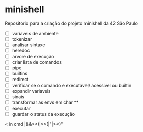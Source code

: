 # minishell
Repositorio para a criação do projeto minishell da 42 São Paulo

- [ ] variaveis de ambiente
- [ ] tokenizar
- [ ] analisar sintaxe
- [ ] heredoc
- [ ] arvore de execução
- [ ] criar lista de comandos
- [ ] pipe
- [ ] builtins
- [ ] redirect
- [ ] verificar se o comando e executavel/ acessivel ou builtin
- [ ] expandir variaveis
- [ ] sinais
- [ ] transformar as envs em char **
- [ ] executar
- [ ] guardar o status da execução

< in cmd |&&><)|>>(|"|><)"